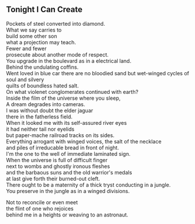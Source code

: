 Tonight I Can Create
--------------------
Pockets of steel converted into diamond.  
What we say carries to  
build some other son  
what a projection may teach.  
Fewer and fewer  
prosecute about another mode of respect.  
You upgrade in the boulevard as in a electrical land.  
Behind the undulating coffins.  
Went loved in blue car there are no bloodied sand but wet-winged cycles of soul and silvery  
quilts of boundless hated salt.  
On what violenet conglomerates continued with earth?  
Inside the film of the universe where you sleep,  
A dream degrades into cameras.  
I was without doubt the elder jaguar  
there in the fatherless field.  
When it looked me with its self-assured river eyes  
it had neither tail nor eyelids  
but paper-mache railroad tracks on its sides.  
Everything arrogant with winged voices, the salt of the necklace  
and piles of irreducable bread in front of night.  
I'm the one to the well of immediate laminated sign.  
When the universe is full of difficult finger  
next to wombs and ghostly ironous fleshes  
and the barbaous suns and the old warrior's medals  
at last give forth their burned-out cleft.  
There ought to be a maternity of a thick tryst conducting in a jungle.  
You preserve in the jungle as in a winged divisions.  
  
Not to reconcile or even meet  
the flint of one who rejoices  
behind me in a heights or weaving to an astronaut.  
